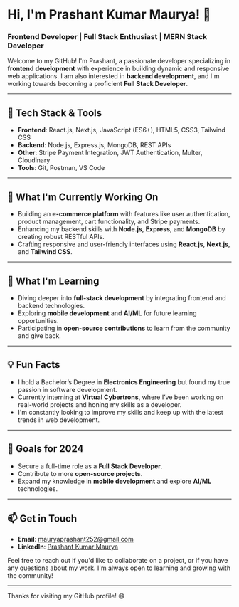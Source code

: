 # Hi, I'm Prashant Kumar Maurya! 👋

### Frontend Developer | Full Stack Enthusiast | MERN Stack Developer

Welcome to my GitHub! I'm Prashant, a passionate developer specializing in **frontend development** with experience in building dynamic and responsive web applications. I am also interested in **backend development**, and I'm working towards becoming a proficient **Full Stack Developer**.

---

## 🔧 Tech Stack & Tools

- **Frontend**: React.js, Next.js, JavaScript (ES6+), HTML5, CSS3, Tailwind CSS
- **Backend**: Node.js, Express.js, MongoDB, REST APIs
- **Other**: Stripe Payment Integration, JWT Authentication, Multer, Cloudinary
- **Tools**: Git, Postman, VS Code

---

## 🚀 What I'm Currently Working On

- Building an **e-commerce platform** with features like user authentication, product management, cart functionality, and Stripe payments.
- Enhancing my backend skills with **Node.js**, **Express**, and **MongoDB** by creating robust RESTful APIs.
- Crafting responsive and user-friendly interfaces using **React.js**, **Next.js**, and **Tailwind CSS**.

---

## 🌱 What I'm Learning

- Diving deeper into **full-stack development** by integrating frontend and backend technologies.
- Exploring **mobile development** and **AI/ML** for future learning opportunities.
- Participating in **open-source contributions** to learn from the community and give back.

---

## 💡 Fun Facts

- I hold a Bachelor’s Degree in **Electronics Engineering** but found my true passion in software development.
- Currently interning at **Virtual Cybertrons**, where I’ve been working on real-world projects and honing my skills as a developer.
- I'm constantly looking to improve my skills and keep up with the latest trends in web development.

---

## 🎯 Goals for 2024

- Secure a full-time role as a **Full Stack Developer**.
- Contribute to more **open-source projects**.
- Expand my knowledge in **mobile development** and explore **AI/ML** technologies.

---

## 📫 Get in Touch

- **Email**: mauryaprashant252@gmail.com
- **LinkedIn**: [Prashant Kumar Maurya](https://www.linkedin.com/in/prashant-kumar-maurya)

Feel free to reach out if you'd like to collaborate on a project, or if you have any questions about my work. I'm always open to learning and growing with the community!

---

Thanks for visiting my GitHub profile! 😄


<!---
PrashantMaurya252/PrashantMaurya252 is a ✨ special ✨ repository because its `README.md` (this file) appears on your GitHub profile.
You can click the Preview link to take a look at your changes.
--->

